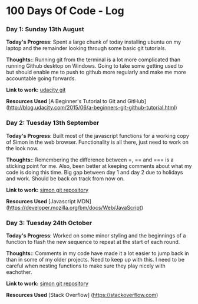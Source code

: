 # 100 Days Of Code - Log

### Day 1: Sunday 13th August
**Today's Progress**: Spent a large chunk of today installing ubuntu on my laptop and the remainder looking through some basic git tutorials.

**Thoughts:**: Running git from the terminal is a lot more complicated than running Github desktop on Windows. Going to take some getting used to but should enable me to push to github more regularly and make me more accountable going forwards.

**Link to work:** [udacity git](https://github.com/ccp92/udacitygit)

**Resources Used** [A Beginner's Tutorial to Git and GitHub] (http://blog.udacity.com/2015/06/a-beginners-git-github-tutorial.html)

### Day 2: Tuesday 13th September
**Today's Progress**: Built most of the javascript functions for a working copy of Simon in the web browser. Functionality is all there, just need to work on the look now.

**Thoughts:**: Remembering the difference between =, == and === is a sticking point for me. Also, been better at keeping comments about what my code is doing this time.
Big gap between day 1 and day 2 due to holidays and work.
Should be back on track from now on.

**Link to work:** [simon git repository](https://github.com/ccp92/simon/tree/sequence)

**Resources Used** [Javascript MDN] (https://developer.mozilla.org/bm/docs/Web/JavaScript)

### Day 3: Tuesday 24th October
**Today's Progress**: Worked on some minor styling and the beginnings of a function to flash the new sequence to repeat at the start of each round.

**Thoughts:**: Comments in my code have made it a lot easier to jump back in than in some of my older projects. Need to keep up with this. I need to be careful when nesting functions to make sure they play nicely with eachother.

**Link to work:** [simon git repository](https://github.com/ccp92/simon/tree/response)

**Resources Used** [Stack Overflow] (https://stackoverflow.com)
